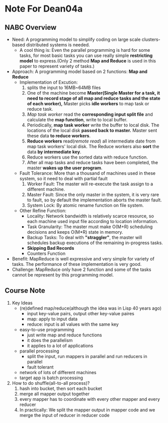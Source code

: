 # Note For Dean04a

## NABC Overview

* Need: A programming model to simplify coding on large scale clusters-based distributed systems is needed.
  * A cool thing is: Even the parallel programming is hard for some tasks, for most basic tasks you can use really simple **restricting model** to express.(Only 2 method **Map and Reduce** is used in this paper to represent variety of tasks.)
* Approach:  A programming model based on 2 functions: **Map and Reduce** 
  * Implementation of Excution:
    1. splits the input to 16MB~64MB files
    2. One of the machine become **Master(Single Master for a task, it need to record stage of all map and reduce tasks and the state of each worker),** Master picks **idle workers** to map task or reduce task. 
    3. *Map task worker* read the **corresponding input split file** and calculate the **map function**, write to local buffer.
    4. Periodically, **map task worker** write the buffer to local disk. The locations of the local disk **passed back to master.** Master sent these data **to reduce workers**.
    5. **Reduce workers** read(*remote read*) all intermediate date from map task workers' local disk. The Reduce workers also **sort** the data **by intermediate key**.
    6. Reduce workers use the sorted data with reduce function.
    7. After all map tasks and reduce tasks have been completed, the master **wakes up the user program**.
  * Fault Tolerance: More than a thousand of machines used in these system, so it need to deal with partial fault
    1. Worker Fault: The master will re-execute the task assign to a different machine.
    2. Master Fault: Since the only master in the system, it is very rare to fault, so by default the implementation aborts the master fault. 
    3. System Lock: By atomic rename function on file system.
  * Other Refine Function:
    * Locality: Network bandwidth is relatively scarce resource, so each machine used input file according to location information.
    * Task Granularity: The master must make O(M+R) scheduling decisions and keeps O(M*R) state in memory.
    * Backup Tasks: To deal with **"straggler"**, the master will schedules backup executions of the remaining in-progress tasks.
    * **Skipping Bad Records**
    * Counters Function
* Benefit: MapReduce is well expressive and very simple for variety of tasks. The performance of these implementation is very good.
* Challenge: MapReduce only have 2 function and some of the tasks cannot be represent by this programming model.



## Course Note

1. Key Ideas
   * (re)defined map/reduce(although the idea was in Lisp 40 years ago)
     * input key-value pairs, output other key-value paires
     * map: apply to input data
     * reduce: input is all values with the same key
   * easy-to-use programming
     * just write map and reduce functions
     * it does the parallelism
     * it applies to a lot of applications
   * parallel processing
     * split the input, run mappers in parallel and run reducers in parallel
     * fault tolerant
   * network of lots of different machines
   * target app is batch processing
2. How to do shuffle(all-to-all process)?
   1. hash into bucket, then sort each bucket
   2. merge all mapper output together
   3. every mapper has to coordinate with every other mapper and every reducer
   4. In practically: We split the mapper output in mapper code and we merge the input of reducer in reducer code